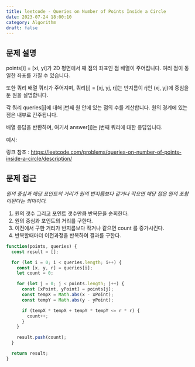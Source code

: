 ```yaml
---
title: leetcode - Queries on Number of Points Inside a Circle
date: 2023-07-24 18:00:10
category: Algorithm
draft: false
---
```


## 문제 설명

points[i] = [xi, yi]가 2D 평면에서 째 점의 좌표인 점 배열이 주어집니다. 여러 점이 동일한 좌표를 가질 수 있습니다.

또한 쿼리 배열 쿼리가 주어지며, 쿼리[j] = [xj, yj, rj]는 반지름이 rj인 (xj, yj)에 중심을 둔 원을 설명합니다.

각 쿼리 queries[j]에 대해 j번째 원 안에 있는 점의 수를 계산합니다. 원의 경계에 있는 점은 내부로 간주됩니다.

배열 응답을 반환하며, 여기서 answer[j]는 j번째 쿼리에 대한 응답입니다.

예시:

링크 참조 : https://leetcode.com/problems/queries-on-number-of-points-inside-a-circle/description/

## 문제 접근

_원의 중심과 해당 포인트의 거리가 원의 반지름보다 같거나 작으면 해당 점은 원의 포함이된다는 의미이다._

1. 원의 갯수 그리고 포인트 갯수만큼 반복문을 순회한다.
2. 원의 중심과 포인트의 거리를 구한다.
3. 이전에서 구한 거리가 반지름보다 작거나 같으면 count 를 증가시킨다.
4. 반복할때마더 이전과정을 반복하여 결과를 구한다.

```javascript
function(points, queries) {
  const result = [];

  for (let i = 0; i < queries.length; i++) {
    const [x, y, r] = queries[i];
    let count = 0;

    for (let j = 0; j < points.length; j++) {
      const [xPoint, yPoint] = points[j];
      const tempX = Math.abs(x - xPoint);
      const tempY = Math.abs(y - yPoint);

      if (tempX * tempX + tempY * tempY <= r * r) {
        count++;
      }
    }

    result.push(count);
  }

  return result;
}
```
